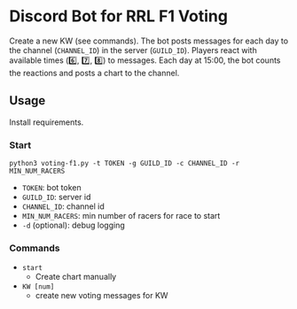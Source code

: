 # Discord Bot for RRL F1 Voting

Create a new KW (see commands). The bot posts messages for each day to the channel (`CHANNEL_ID`) in the server (`GUILD_ID`).
Players react with available times (6️⃣, 7️⃣, 8️⃣) to messages.
Each day at 15:00, the bot counts the reactions and posts a chart to the channel.


## Usage
Install requirements.

### Start
`python3 voting-f1.py -t TOKEN -g GUILD_ID -c CHANNEL_ID -r MIN_NUM_RACERS`
- `TOKEN`: bot token
- `GUILD_ID`: server id
- `CHANNEL_ID`: channel id
- `MIN_NUM_RACERS`: min number of racers for race to start
- `-d` (optional): debug logging

### Commands
- `start`
    - Create chart manually
- `KW [num]`
    - create new voting messages for KW
